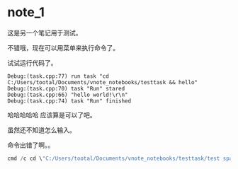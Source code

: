 # note_1
这是另一个笔记用于测试。

不错哦，现在可以用菜单来执行命令了。

试试运行代码了。

```
Debug:(task.cpp:77) run task "cd C:/Users/tootal/Documents/vnote_notebooks/testtask && hello"
Debug:(task.cpp:70) task "Run" stared
Debug:(task.cpp:66) "hello world!\r\n"
Debug:(task.cpp:74) task "Run" finished
```
哈哈哈哈哈
应该算是可以了吧。

<mark></mark>

虽然还不知道怎么输入。

命令出错了啊。。

```cpp
cmd /c cd \"C:/Users/tootal/Documents/vnote_notebooks/testtask/test space\" && start cmd /k \"\"a b\" & pause\"
```